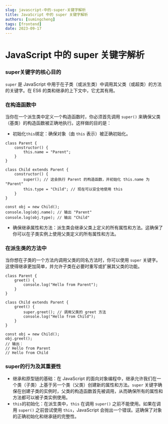 ```yaml
---
slug: javascript-中的-super-关键字解析
title: JavaScript 中的 super 关键字解析
authors: [sumingcheng]
tags: [frontend]
date: 2023-09-17
---
```


# JavaScript 中的 super 关键字解析



 

### super关键字的核心目的  

`super` 是 JavaScript 中用于在子类（或派生类）中调用其父类（或超类）的方法的关键字。在 ES6 的类和继承的上下文中，它尤其有用。

### 在构造函数中  

当你在一个派生类中定义一个构造函数时，你必须首先调用 `super()` 来确保父类（基类）的构造函数被正确地执行。这样做的目的是：

* 初始化`this`绑定：确保对象（由 `this` 表示）被正确初始化。

```
class Parent {
    constructor() {
        this.name = "Parent";
    }
}

class Child extends Parent {
    constructor() {
        super(); // 这会执行 Parent 的构造函数，并初始化 this.name 为 "Parent"
        this.type = "Child"; // 现在可以安全地使用 this
    }
}

const obj = new Child();
console.log(obj.name); // 输出 "Parent"
console.log(obj.type); // 输出 "Child"

```

* 确保继承属性和方法：派生类会继承父类上定义的所有属性和方法。这确保了你可以在子类实例上使用父类定义的所有属性和方法。

### 在派生类的方法中  

当你想在子类的一个方法内调用父类的同名方法时，你可以使用 `super` 关键字。这使得继承更加简单，并允许子类在必要时重写或扩展其父类的功能。

```
class Parent {
    greet() {
        console.log("Hello from Parent");
    }
}

class Child extends Parent {
    greet() {
        super.greet(); // 调用父类的 greet 方法
        console.log("Hello from Child");
    }
}

const obj = new Child();
obj.greet();
// 输出：
// Hello from Parent
// Hello from Child

```
### super的行为及其重要性  

* 继承和原型链的基础：在 JavaScript 的面向对象编程中，继承允许我们在一个类（子类）上基于另一个类（父类）创建新的属性和方法。`super` 关键字确保在创建子类的实例时，父类的构造函数首先被调用，从而确保所有的属性和方法都可以被子类实例使用。
* `this`的初始化：在派生类中，`this` 在调用 `super()` 之前不能使用。如果在调用 `super()` 之前尝试使用 `this`，JavaScript 会抛出一个错误。这确保了对象的正确初始化和继承链的完整性。